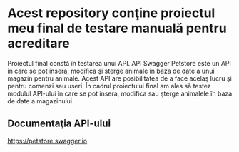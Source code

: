 # Acest repository conţine proiectul meu final de testare manuală pentru acreditare

Proiectul final constă în testarea unui API. API Swagger Petstore este un API în care se pot insera, modifica şi sterge animale în baza de date a unui magazin pentru animale. Acest API are posibilitatea de a face acelaş lucru şi pentru comenzi sau useri. În cadrul proiectului final am ales să testez modulul API-ului în care se pot insera, modifica sau şterge animalele în baza de date a magazinului.

## Documentaţia API-ului
https://petstore.swagger.io


